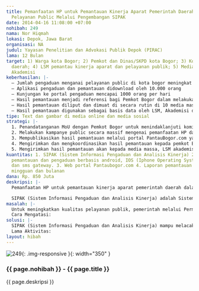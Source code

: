 ```yaml
---
title: Pemanfaatan HP untuk Pemantauan Kinerja Aparat Pemerintah Daerah dalam Penyediaan
  Pelayanan Public Melalui Pengembangan SIPAK
date: 2014-04-16 11:08:00 +07:00
nohibah: 249
nama: Nor Hiqmah
lokasi: Depok, Jawa Barat
organisasi: NA
judul: Yayasan Penelitian dan Advokasi Publik Depok (PIRAC)
lama: 12 Bulan
target: 1) Warga kota Bogor; 2) Pemkot dan Dinas/SKPD kota Bogor; 3) Komisi Ombudsman
  daerah; 4) LSM pemantau kinerja aparat dan pelayanan publik; 5) Media massa; 6)
  Akademisi
keberhasilan: |-
  – Jumlah pengaduan menganai pelayanan public di kota bogor meningkat 200%
  – Aplikasi pengaduan dan pemantauan didownload oleh 10.000 orang
  – Kunjungan ke portal pengaduan mencapai 1000 orang per hari
  – Hasil pemantauan menjadi referensi bagi Pemkot Bogor dalam melakukan evaluasi terhadap kinerja aparat Pemkot dalam penyediaan layanan publik
  – Hasil pemantauan diliput dan dimuat di secara rutin di 10 media massa dan online
  – Hasil pemantauan digunakan sebagai basis data oleh LSM, Akademisi dan Komisi Ombudsman daerah untuk advokasi peningkatan kinerja aparat dan perbaikan pelayanan publik
tipe: Text dan gambar di media online dan media sosial
strategi: |-
  1. Penandatanganan MoU dengan Pemkot Bogor untuk menindaklanjuti komitmen awal pemanfaatan SIPAK untuk meningkatan kinerja aparat dan perbaikan pelayanan public di kota Bogor
  2. Melakukan kampanye public secara massif mengenai pemanfaatan HP dalam melakukan pengaduan pelayanan public dan pemantauan kinerja aparat kota bogor dengan menggunakan media mainstream dan media sosial
  3. Mempublikasikan hasil pemantauan melalui portal PantauBogor.com yang diintegrasikan dengan media sosial dan akan di update secara real time.
  4. Mengirimkan dan mengkoordinasikan hasil pemantauan kepada pemkot Bogor sebagai bahan evaluasi untuk perbaikan pelayanan publik dan peningkatan kinerja aparat pemkot
  5. Mengirimkan hasil pemantauan akan kepada media massa, LSM akademisi dan komisi ombudsman sebagai bahan advokasi peningkatan pelayanan publik
kuantitas: 1. SIPAK (Sistem Informasi Pengaduan dan Analisis Kinerja) 2. Mobile aplikasi
  pemantauan dan pengaduan berbasis android, IOS (Iphone Operating System), blackberry
  dan sms gateway. 3. Web portal Pantaubogor.com 4. Laporan pemantauan secara realtime,
  mingguan dan bulanan
dana: Rp. 850 Juta
deskripsi: |-
  Pemanfaatan HP untuk pemantauan kinerja aparat pemerintah daerah dalam penyediaan pelayanan public melalui pengembangan SIPAK (Sistem Informasi Pengaduan dan Analisis Kinerja).

  SIPAK (Sistem Informasi Pengaduan dan Analisis Kinerja) adalah Sistem informasi berbasis web yang yang memberikan informasi mengenai kondisi dan kualitas pelayanan publik di suatu wilayah berdasarkan informasi, keluhan, apresiasi dan pengaduan warga yang disampaikan melalui HP. Sistem informasi ini juga berguna dalam melakukan analisis dan evaluasi kinerja aparat pemerintah daerah, khususnya dalam penyediaan layanan publik. Pada tahap awal sistem informasi ini akan diimpelementasikan di kota Bogor dan nantinya akan dimodifikasi dan diterapkan di kota-kota lainnya di Indonesia
masalah: |-
  Untuk meningkatkan kualitas pelayanan publik, pemerintah melalui Permenpan Nomor 13/2009 telah menetapkan Pedoman Peningkatan Kualitas Pelayanan Publik . Dalam Permenpan tersebut peningkatan kualitas pelayanan diukur dari tingkat kepuasan pelayanan public dengan menggunakan pola pernyataan ketidakpuasan atau Keluhan. Pengalaman menunjukkan bahwa warga umumnya lebih mudah menyampaikan ketidakpuasan (keluhan) daripada pernyataan kepuasan terhadap pelayanan publik. Namun, strategi ini belum berjalan optimal karena rumitnya proses pengaduan, Masyarakat harus datang ke instansi pemerintah dan menyampaikan keluhan secara langsung. Beberapa layanan pengaduan yang disediakan Pemda dalam bentuk kotak saran, hotline, sms atau email juga seringkali tidak aktif. Warga juga enggan untuk mengajukan keluhan karena tidak direspon dan ditindaklanjuti. Selain itu, mereka juga merasa tertekan karena khawatir pengaduannya dianggap mencemarkan nama baik pemda.
  Cara Mengatasi:
solusi: |-
  SIPAK (Sistem Informasi Pengaduan dan Analisis Kinerja) mampu melacak, mengumpulkan dan menganalisis respon warga terhadap layanan publik dan kinerja aparatnya yang disampaikan lewat HP melalui media sosial (facebook, twitter, path, foursquare, dan instagram) dan media online (blog, online news, forum, dan video streaming). Sistem informasi ini juga menyediakan fasilitas bagi warga untuk menyampaikan komentar, keluhan, laporan dan pengaduan secara langsung melaluai mobile aplikasi. Aplikasi ini dapat dijalankan dengan mobile aplikasi yang berbasis android, IOS (Iphone Operating System), blackberry dan sms gateway. Penggunaan SIPAK akan mendorong kegiatan pengaduan dan pemantauan menjadi lebih mudah, demokratis, melibatkan masyarakat luas dan bersifat real time. Hasil pengaduan dan pemantauan bisa dilihat dalam hitungan jam dan bisa dianalisis secara mingguan, dwi mingguan maupun bulanan
  Lama Aktivitas:
layout: hibah
---
```


![249](/static/img/hibahcms/249.png){: .img-responsive }{: width="350" }

### {{ page.nohibah }} - {{ page.title }}

{{ page.deskripsi }}
